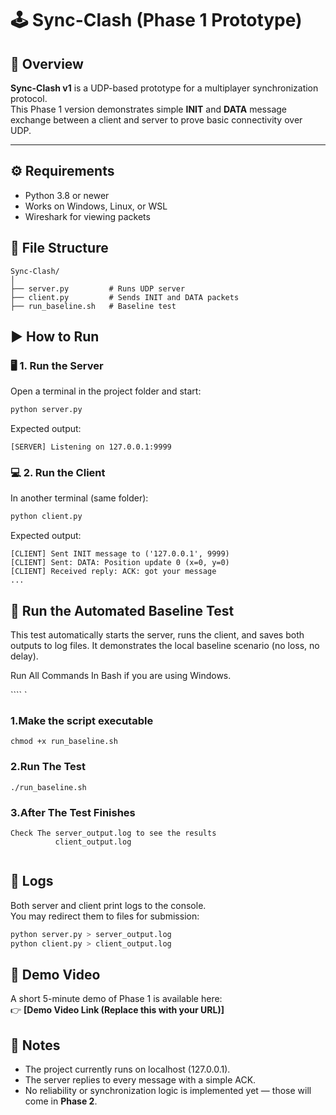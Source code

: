 # 🕹️ Sync-Clash (Phase 1 Prototype)

## 📘 Overview

**Sync-Clash v1** is a UDP-based prototype for a multiplayer synchronization protocol.  
This Phase 1 version demonstrates simple **INIT** and **DATA** message exchange between a client and server to prove basic connectivity over UDP.

---

## ⚙️ Requirements

- Python 3.8 or newer
- Works on Windows, Linux, or WSL
- Wireshark for viewing packets

## 📂 File Structure

```
Sync-Clash/
│
├── server.py         # Runs UDP server
├── client.py         # Sends INIT and DATA packets
├── run_baseline.sh   # Baseline test

```

## ▶️ How to Run

### 🖥️ 1. Run the Server

Open a terminal in the project folder and start:

```bash
python server.py
```

Expected output:

```
[SERVER] Listening on 127.0.0.1:9999
```

### 💻 2. Run the Client

In another terminal (same folder):

```bash
python client.py
```

Expected output:

```
[CLIENT] Sent INIT message to ('127.0.0.1', 9999)
[CLIENT] Sent: DATA: Position update 0 (x=0, y=0)
[CLIENT] Received reply: ACK: got your message
...
```

## 🧪 Run the Automated Baseline Test

This test automatically starts the server, runs the client, and saves both outputs to log files.
It demonstrates the local baseline scenario (no loss, no delay).

Run All Commands In Bash if you are using Windows.

```` `

### 1.Make the script executable

    chmod +x run_baseline.sh

### 2.Run The Test

    ./run_baseline.sh

### 3.After The Test Finishes

    Check The server_output.log to see the results
              client_output.log

```

```

## 🧾 Logs

Both server and client print logs to the console.  
You may redirect them to files for submission:

```bash
python server.py > server_output.log
python client.py > client_output.log
```

## 🎥 Demo Video

A short 5-minute demo of Phase 1 is available here:  
👉 **[Demo Video Link (Replace this with your URL)]**

## 🧠 Notes

- The project currently runs on localhost (127.0.0.1).
- The server replies to every message with a simple ACK.
- No reliability or synchronization logic is implemented yet — those will come in **Phase 2**.

```

```

